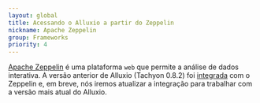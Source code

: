 ```yaml
---
layout: global
title: Acessando o Alluxio a partir do Zeppelin
nickname: Apache Zeppelin
group: Frameworks
priority: 4
---
```


[Apache Zeppelin](http://zeppelin-project.org/) é uma plataforma `web` que permite a análise 
de dados interativa. A versão anterior de Alluxio (Tachyon 0.8.2) foi 
[integrada](https://github.com/apache/incubator-zeppelin/blob/master/docs/interpreter/tachyon.md) 
com o Zeppelin e, em breve, nós iremos atualizar a integração para trabalhar com a versão mais 
atual do Alluxio.
